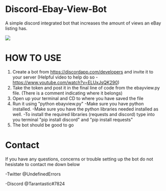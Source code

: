 # Discord-Ebay-View-Bot
A simple discord integrated bot that increases the amount of views an eBay listing has.  

![](Screenshot$20(2).png)

# HOW TO USE

1. Create a bot from https://discordapp.com/developers and invite it to your server (Helpful video to help do so - https://www.youtube.com/watch?v=ELUxJsQK290)
2. Take the token and post it in the final line of code from the ebayview.py file. (There is a comment indicating where it belongs)
3. Open up your terminal and CD to where you have saved the file
4. Run it using "python ebayview.py"
	-Make sure you have python installed.
	-Make sure you have the python libraries needed installed as well.
	-To install the required libraries (requests and discord) type into you terminal "pip install discord" and "pip install requests"
5. The bot should be good to go

# Contact
If you have any questions, concerns or trouble setting up the bot do not hesistate to contact me down below

 -Twitter @UndefinedErrors
 
 -Discord @Tarantastic#7824
 
 
